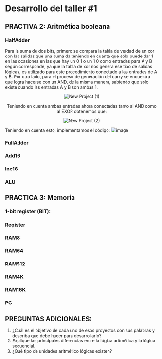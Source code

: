 # Desarrollo del taller #1

## PRACTIVA 2: Aritmética booleana

### HalfAdder

Para la suma de dos bits, primero se compara la tabla de verdad de un xor con las salidas que una suma da teniendo en cuanta que sólo puede dar 1 en las ocasiones en las que hay un 0 1 o un 1 0 como entradas para A y B según corresponde, ya que la tabla de xor nos genera ese tipo de salidas lógicas, es utilizado para este procedimiento conectado a las entradas de A y B.
Por otro lado, para el proceso de generación del carry se encuentra que logra hacerse con un AND, de la misma manera, sabiendo que sólo existe cuando las entradas A y B son ambas 1.
<div align="center">
    
  ![New Project (1)](https://github.com/Fernando2240/Grupo-Megahertz/assets/73613484/ec9ee1e5-cc15-42f0-b21e-610648b72dc8)
 
 Teniendo en cuenta ambas entradas ahora conectadas tanto al AND como al EXOR obtenemos que:
 
  ![New Project (2)](https://github.com/Fernando2240/Grupo-Megahertz/assets/73613484/b593ef58-4570-4e94-b3f1-73d2e7eda680)
</div>

Teniendo en cuenta esto, implementamos el código: 
![image](https://github.com/Fernando2240/Grupo-Megahertz/assets/125404992/79f9ae99-22d8-4815-aad3-2645cd620e69)

### FullAdder

### Add16

### Inc16

### ALU

## PRACTICA 3: Memoria

### **1-bit register (BIT):**

### Register
### RAM8
### RAM64
### RAM512
### RAM4K
### RAM16K
### PC

## PREGUNTAS ADICIONALES:
1. ¿Cuál es el objetivo de cada uno de esos proyectos con sus palabras y describa que debe hacer para desarrollarlo?
2. Explique las principales diferencias entre la lógica aritmética y la lógica secuencial.
3. ¿Qué tipo de unidades aritmético lógicas existen?
